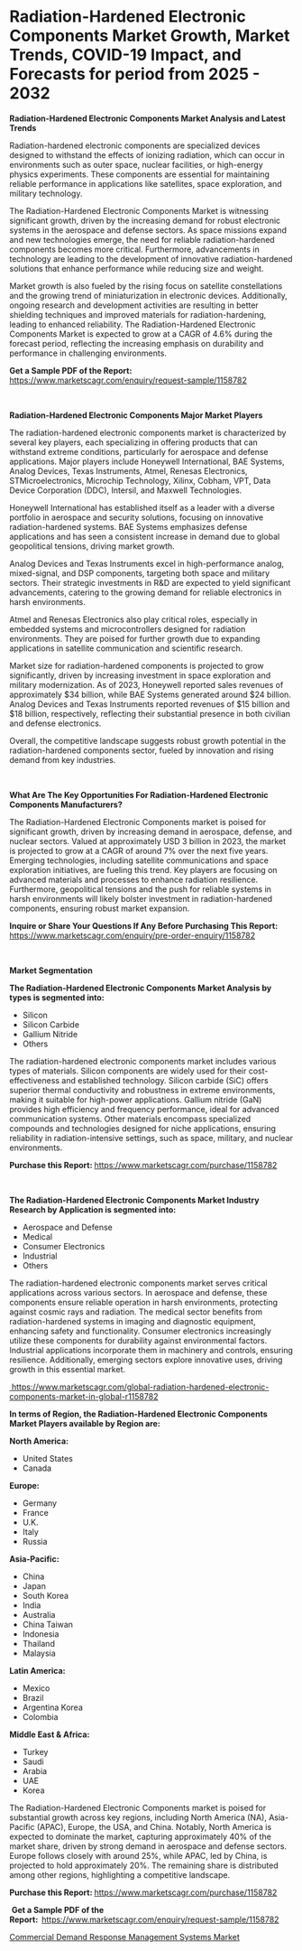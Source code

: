<p><h1>Radiation-Hardened Electronic Components Market Growth, Market Trends, COVID-19 Impact, and Forecasts for period from 2025 - 2032</h1></p><p><strong>Radiation-Hardened Electronic Components Market Analysis and Latest Trends</strong></p>
<p><p>Radiation-hardened electronic components are specialized devices designed to withstand the effects of ionizing radiation, which can occur in environments such as outer space, nuclear facilities, or high-energy physics experiments. These components are essential for maintaining reliable performance in applications like satellites, space exploration, and military technology. </p><p>The Radiation-Hardened Electronic Components Market is witnessing significant growth, driven by the increasing demand for robust electronic systems in the aerospace and defense sectors. As space missions expand and new technologies emerge, the need for reliable radiation-hardened components becomes more critical. Furthermore, advancements in technology are leading to the development of innovative radiation-hardened solutions that enhance performance while reducing size and weight.</p><p>Market growth is also fueled by the rising focus on satellite constellations and the growing trend of miniaturization in electronic devices. Additionally, ongoing research and development activities are resulting in better shielding techniques and improved materials for radiation-hardening, leading to enhanced reliability. The Radiation-Hardened Electronic Components Market is expected to grow at a CAGR of 4.6% during the forecast period, reflecting the increasing emphasis on durability and performance in challenging environments.</p></p>
<p><strong>Get a Sample PDF of the Report:&nbsp;</strong> <a href="https://www.marketscagr.com/enquiry/request-sample/1158782?utm_campaign=3198&utm_medium=2&utm_source=Github&utm_content=ia&utm_term=22032025&utm_id=radiation-hardened-electronic-components">https://www.marketscagr.com/enquiry/request-sample/1158782</a></p>
<p>&nbsp;</p>
<p><strong>Radiation-Hardened Electronic Components Major Market Players</strong></p>
<p><p>The radiation-hardened electronic components market is characterized by several key players, each specializing in offering products that can withstand extreme conditions, particularly for aerospace and defense applications. Major players include Honeywell International, BAE Systems, Analog Devices, Texas Instruments, Atmel, Renesas Electronics, STMicroelectronics, Microchip Technology, Xilinx, Cobham, VPT, Data Device Corporation (DDC), Intersil, and Maxwell Technologies.</p><p>Honeywell International has established itself as a leader with a diverse portfolio in aerospace and security solutions, focusing on innovative radiation-hardened systems. BAE Systems emphasizes defense applications and has seen a consistent increase in demand due to global geopolitical tensions, driving market growth. </p><p>Analog Devices and Texas Instruments excel in high-performance analog, mixed-signal, and DSP components, targeting both space and military sectors. Their strategic investments in R&D are expected to yield significant advancements, catering to the growing demand for reliable electronics in harsh environments.</p><p>Atmel and Renesas Electronics also play critical roles, especially in embedded systems and microcontrollers designed for radiation environments. They are poised for further growth due to expanding applications in satellite communication and scientific research.</p><p>Market size for radiation-hardened components is projected to grow significantly, driven by increasing investment in space exploration and military modernization. As of 2023, Honeywell reported sales revenues of approximately $34 billion, while BAE Systems generated around $24 billion. Analog Devices and Texas Instruments reported revenues of $15 billion and $18 billion, respectively, reflecting their substantial presence in both civilian and defense electronics.</p><p>Overall, the competitive landscape suggests robust growth potential in the radiation-hardened components sector, fueled by innovation and rising demand from key industries.</p></p>
<p>&nbsp;</p>
<p><strong>What Are The Key Opportunities For Radiation-Hardened Electronic Components Manufacturers?</strong></p>
<p><p>The Radiation-Hardened Electronic Components market is poised for significant growth, driven by increasing demand in aerospace, defense, and nuclear sectors. Valued at approximately USD 3 billion in 2023, the market is projected to grow at a CAGR of around 7% over the next five years. Emerging technologies, including satellite communications and space exploration initiatives, are fueling this trend. Key players are focusing on advanced materials and processes to enhance radiation resilience. Furthermore, geopolitical tensions and the push for reliable systems in harsh environments will likely bolster investment in radiation-hardened components, ensuring robust market expansion.</p></p>
<p><strong>Inquire or Share Your Questions If Any Before Purchasing This Report:</strong> <a href="https://www.marketscagr.com/enquiry/pre-order-enquiry/1158782?utm_campaign=3198&utm_medium=2&utm_source=Github&utm_content=ia&utm_term=22032025&utm_id=radiation-hardened-electronic-components">https://www.marketscagr.com/enquiry/pre-order-enquiry/1158782</a></p>
<p>&nbsp;</p>
<p><strong>Market Segmentation</strong></p>
<p><strong>The Radiation-Hardened Electronic Components Market Analysis by types is segmented into:</strong></p>
<p><ul><li>Silicon</li><li>Silicon Carbide</li><li>Gallium Nitride</li><li>Others</li></ul></p>
<p><p>The radiation-hardened electronic components market includes various types of materials. Silicon components are widely used for their cost-effectiveness and established technology. Silicon carbide (SiC) offers superior thermal conductivity and robustness in extreme environments, making it suitable for high-power applications. Gallium nitride (GaN) provides high efficiency and frequency performance, ideal for advanced communication systems. Other materials encompass specialized compounds and technologies designed for niche applications, ensuring reliability in radiation-intensive settings, such as space, military, and nuclear environments.</p></p>
<p><strong>Purchase this Report:&nbsp;</strong><a href="https://www.marketscagr.com/purchase/1158782?utm_campaign=3198&utm_medium=2&utm_source=Github&utm_content=ia&utm_term=22032025&utm_id=radiation-hardened-electronic-components">https://www.marketscagr.com/purchase/1158782</a></p>
<p>&nbsp;</p>
<p><strong>The Radiation-Hardened Electronic Components Market Industry Research by Application is segmented into:</strong></p>
<p><ul><li>Aerospace and Defense</li><li>Medical</li><li>Consumer Electronics</li><li>Industrial</li><li>Others</li></ul></p>
<p><p>The radiation-hardened electronic components market serves critical applications across various sectors. In aerospace and defense, these components ensure reliable operation in harsh environments, protecting against cosmic rays and radiation. The medical sector benefits from radiation-hardened systems in imaging and diagnostic equipment, enhancing safety and functionality. Consumer electronics increasingly utilize these components for durability against environmental factors. Industrial applications incorporate them in machinery and controls, ensuring resilience. Additionally, emerging sectors explore innovative uses, driving growth in this essential market.</p></p>
<p><a href="https://www.marketscagr.com/global-radiation-hardened-electronic-components-market-in-global-r1158782?utm_campaign=3198&utm_medium=2&utm_source=Github&utm_content=ia&utm_term=22032025&utm_id=radiation-hardened-electronic-components">&nbsp;https://www.marketscagr.com/global-radiation-hardened-electronic-components-market-in-global-r1158782</a></p>
<p><strong>In terms of Region, the Radiation-Hardened Electronic Components Market Players available by Region are:</strong></p>
<p>
    <p> <strong> North America: </strong>
        <ul>
            <li>United States</li>
            <li>Canada</li>
        </ul>
        </p> 
    <p> <strong> Europe: </strong>
        <ul>
            <li>Germany</li>
            <li>France</li>
            <li>U.K.</li>
            <li>Italy</li>
            <li>Russia</li>
        </ul>
        </p> 
    <p> <strong> Asia-Pacific: </strong>
        <ul>
            <li>China</li>
            <li>Japan</li>
            <li>South Korea</li>
            <li>India</li>
            <li>Australia</li>
            <li>China Taiwan</li>
            <li>Indonesia</li>
            <li>Thailand</li>
            <li>Malaysia</li>
        </ul>
        </p> 
    <p> <strong> Latin America: </strong>
        <ul>
            <li>Mexico</li>
            <li>Brazil</li>
            <li>Argentina Korea</li>
            <li>Colombia</li>
        </ul>
        </p> 
    <p> <strong> Middle East & Africa: </strong>
        <ul>
            <li>Turkey</li>
            <li>Saudi</li>
            <li>Arabia</li>
            <li>UAE</li>
            <li>Korea</li>
        </ul>
    </p>
    </p>
<p><p>The Radiation-Hardened Electronic Components market is poised for substantial growth across key regions, including North America (NA), Asia-Pacific (APAC), Europe, the USA, and China. Notably, North America is expected to dominate the market, capturing approximately 40% of the market share, driven by strong demand in aerospace and defense sectors. Europe follows closely with around 25%, while APAC, led by China, is projected to hold approximately 20%. The remaining share is distributed among other regions, highlighting a competitive landscape.</p></p>
<p><strong>Purchase this Report: </strong><a href="https://www.marketscagr.com/purchase/1158782?utm_campaign=3198&utm_medium=2&utm_source=Github&utm_content=ia&utm_term=22032025&utm_id=radiation-hardened-electronic-components">https://www.marketscagr.com/purchase/1158782</a></p>
<p>&nbsp;<strong>Get a Sample PDF of the Report:&nbsp;&nbsp;</strong><a href="https://www.marketscagr.com/enquiry/request-sample/1158782?utm_campaign=3198&utm_medium=2&utm_source=Github&utm_content=ia&utm_term=22032025&utm_id=radiation-hardened-electronic-components">https://www.marketscagr.com/enquiry/request-sample/1158782</a></p>
<p><strong></strong></p>
<p><p><a href="https://github.com/duscarajlha/Market-Research-Report-List-1/blob/main/commercial-demand-response-management-systems-market.md?utm_campaign=3198&utm_medium=2&utm_source=Github&utm_content=ia&utm_term=22032025&utm_id=radiation-hardened-electronic-components">Commercial Demand Response Management Systems Market</a></p></p>